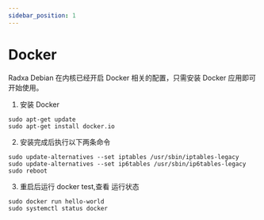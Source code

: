 ```yaml
---
sidebar_position: 1
---
```


# Docker

Radxa Debian 在内核已经开启 Docker 相关的配置，只需安装 Docker 应用即可开始使用。

1. 安装 Docker
```
sudo apt-get update
sudo apt-get install docker.io
```

2. 安装完成后执行以下两条命令
```
sudo update-alternatives --set iptables /usr/sbin/iptables-legacy
sudo update-alternatives --set ip6tables /usr/sbin/ip6tables-legacy
sudo reboot
```

3. 重启后运行 docker test,查看 运行状态
```
sudo docker run hello-world
sudo systemctl status docker
```
